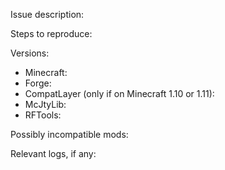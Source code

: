 <!-- Please fill out all of the fields below. -->

Issue description: 

Steps to reproduce: 

<!-- If possible, try to reproduce the issue with the latest available versions of everything below.
     List version numbers; don't just say you're running the "latest". -->
Versions:
* Minecraft: 
* Forge: 
* CompatLayer (only if on Minecraft 1.10 or 1.11):
* McJtyLib:
* RFTools:

<!-- If you're using SpongeForge, OptiFine, or any other highly invasive coremods, mention them here.
     If possible, try to reproduce the issue with as few other mods installed as possible. -->
Possibly incompatible mods: 

<!-- If the relevant logs are longer than a crash report, upload them to a pastebin and link to it -->
Relevant logs, if any: 
